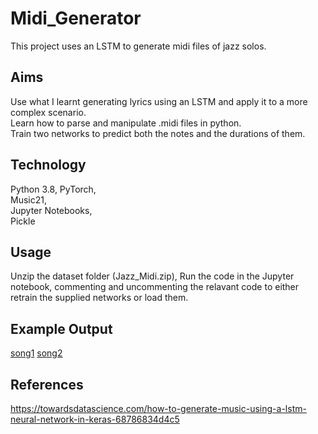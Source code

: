 # Midi_Generator

This project uses an LSTM to generate midi files of jazz solos.

## Aims
Use what I learnt generating lyrics using an LSTM and apply it to a more complex scenario.  
Learn how to parse and manipulate .midi files in python.  
Train two networks to predict both the notes and the durations of them.

## Technology
Python 3.8,
PyTorch,  
Music21,  
Jupyter Notebooks,  
Pickle


## Usage
Unzip the dataset folder (Jazz_Midi.zip),
Run the code in the Jupyter notebook, commenting and uncommenting the relavant code to either retrain the supplied networks or load them.

## Example Output

[song1](/untitled.mp3)
[song2](/untitled2.mp3)

## References
https://towardsdatascience.com/how-to-generate-music-using-a-lstm-neural-network-in-keras-68786834d4c5
